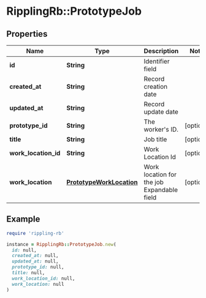 # RipplingRb::PrototypeJob

## Properties

| Name | Type | Description | Notes |
| ---- | ---- | ----------- | ----- |
| **id** | **String** | Identifier field |  |
| **created_at** | **String** | Record creation date |  |
| **updated_at** | **String** | Record update date |  |
| **prototype_id** | **String** | The worker&#39;s ID. | [optional] |
| **title** | **String** | Job title | [optional] |
| **work_location_id** | **String** | Work Location Id | [optional] |
| **work_location** | [**PrototypeWorkLocation**](PrototypeWorkLocation.md) | Work location for the job  Expandable field | [optional] |

## Example

```ruby
require 'rippling-rb'

instance = RipplingRb::PrototypeJob.new(
  id: null,
  created_at: null,
  updated_at: null,
  prototype_id: null,
  title: null,
  work_location_id: null,
  work_location: null
)
```

